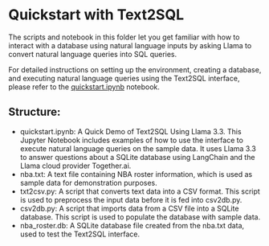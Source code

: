 # Quickstart with Text2SQL

The scripts and notebook in this folder let you get familiar with how to interact with a database using natural language inputs by asking Llama to convert natural language queries into SQL queries.

For detailed instructions on setting up the environment, creating a database, and executing natural language queries using the Text2SQL interface, please refer to the [quickstart.ipynb](quickstart.ipynb) notebook.

## Structure:

- quickstart.ipynb: A Quick Demo of Text2SQL Using Llama 3.3. This Jupyter Notebook includes examples of how to use the interface to execute natural language queries on the sample data. It uses Llama 3.3 to answer questions about a SQLite database using LangChain and the Llama cloud provider Together.ai.
- nba.txt: A text file containing NBA roster information, which is used as sample data for demonstration purposes.
- txt2csv.py: A script that converts text data into a CSV format. This script is used to preprocess the input data before it is fed into csv2db.py.
- csv2db.py: A script that imports data from a CSV file into a SQLite database. This script is used to populate the database with sample data.
- nba_roster.db: A SQLite database file created from the nba.txt data, used to test the Text2SQL interface.

